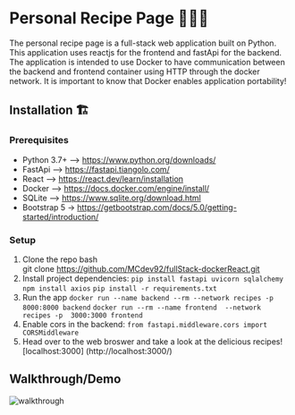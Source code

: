# Personal Recipe Page 👨🏻‍🍳

The personal recipe page is a full-stack web application built on Python. This application uses reactjs for the frontend and fastApi for the backend. The application is intended to use Docker to have communication between the backend and frontend container using HTTP through the docker network. It is important to know that Docker enables application portability!

## Installation 🏗️

### Prerequisites
* Python 3.7+ --> https://www.python.org/downloads/
* FastApi --> https://fastapi.tiangolo.com/
* React --> https://react.dev/learn/installation
* Docker --> https://docs.docker.com/engine/install/
* SQLite --> https://www.sqlite.org/download.html
* Bootstrap 5 -> https://getbootstrap.com/docs/5.0/getting-started/introduction/

### Setup
1. Clone the repo
   bash<br>git clone https://github.com/MCdev92/fullStack-dockerReact.git<br>
2. Install project dependencies:
   `pip install fastapi uvicorn sqlalchemy` 
   `npm install axios`
   `pip install -r requirements.txt`
3. Run the app
    `docker run --name backend --rm --network recipes -p  8000:8000 backend` 
    `docker run --rm --name frontend  --network recipes -p  3000:3000 frontend`
4. Enable cors in the backend:
    `from fastapi.middleware.cors import CORSMiddleware`
5. Head over to the web broswer and take a look at the delicious recipes! [localhost:3000] (http://localhost:3000/)

## Walkthrough/Demo

![walkthrough](fs-recipe.gif)
         


